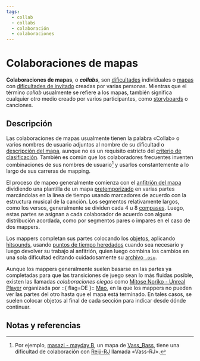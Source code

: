 ```yaml
---
tags:
  - collab
  - collabs
  - colaboración
  - colaboraciones
---
```


# Colaboraciones de mapas

**Colaboraciones de mapas**, o ***collabs***, son [dificultades](/wiki/Beatmap/Difficulty) individuales o [mapas](/wiki/Beatmap) con [dificultades de invitado](/wiki/Beatmap/Guest_difficulty) creadas por varias personas. Mientras que el término *collab* usualmente se refiere a los mapas, también significa cualquier otro medio creado por varios participantes, como [storyboards](/wiki/Storyboard) o canciones.

## Descripción

Las colaboraciones de mapas usualmente tienen la palabra «Collab» o varios nombres de usuario adjuntos al nombre de su dificultad o [descripción del mapa](/wiki/Beatmap/Beatmap_description), aunque no es un requisito estricto del [criterio de clasificación](/wiki/Ranking_criteria). También es común que los colaboradores frecuentes inventen combinaciones de sus nombres de usuario[^name-example] y usarlos constantemente a lo largo de sus carreras de mapping.

El proceso de mapeo generalmente comienza con el [anfitrión del mapa](/wiki/Beatmap/Beatmap_host) dividiendo una plantilla de un mapa [pretemporizado](/wiki/Client/Beatmap_editor/Timelines) en varias partes marcándolas en la línea de tiempo usando marcadores de acuerdo con la estructura musical de la canción. Los segmentos relativamente largos, como los versos, generalmente se dividen cada 4 u 8 [compases](/wiki/Music_theory/Measure). Luego, estas partes se asignan a cada colaborador de acuerdo con alguna distribución acordada, como por segmentos pares o impares en el caso de dos mappers.

Los mappers completan sus partes colocando los [objetos](/wiki/Gameplay/Hit_object), aplicando [hitsounds](/wiki/Beatmapping/Hitsound), usando [puntos de tiempo heredados](/wiki/Client/Beatmap_editor/Timing#inherited-timing-point) cuando sea necesario y luego devolver su trabajo al anfitrión, quien luego combina los cambios en una sola dificultad editando cuidadosamente su [archivo `.osu`](/wiki/Client/File_formats/osu_(file_format)).

Aunque los mappers generalmente suelen basarse en las partes ya completadas para que las transiciones de juego sean lo más fluidas posible, existen las llamadas *colaboraciones ciegas* como [Mitose Noriko - Unreal Player](https://osu.ppy.sh/beatmapsets/828563#osu/1735958) organizada por ::{ flag=DE }:: [Mao](https://osu.ppy.sh/users/2204515), en la que los mappers no pueden ver las partes del otro hasta que el mapa está terminado. En tales casos, se suelen colocar objetos al final de cada sección para indicar desde dónde continuar.

## Notas y referencias

[^name-example]: Por ejemplo, [masazi - mayday B](https://osu.ppy.sh/beatmapsets/74277#osu/233068), un mapa de [Vass\_Bass](https://osu.ppy.sh/users/188248), tiene una dificultad de colaboración con [Reiji-RJ](https://osu.ppy.sh/users/305389) llamada «Vass-RJ».
